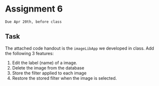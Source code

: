 # Assignment 6
`Due Apr 20th, before class`

## Task

The attached code handout is the `imageLibApp` we developed in class.
Add the following 3 features:

1. Edit the label (name) of a image.
2. Delete the image from the database
3. Store the filter applied to each image
4. Restore the stored filter when the image is selected.
